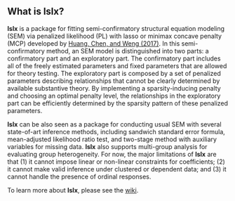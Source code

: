 ## What is lslx?
**lslx** is a package for fitting semi-confirmatory structural equation modeling (SEM) via penalized likelihood (PL) with lasso or minimax concave penalty (MCP) developed by [Huang, Chen, and Weng (2017)](https://link.springer.com/article/10.1007%2Fs11336-017-9566-9). In this semi-confirmatory method, an SEM model is distinguished into two parts: a confirmatory part and an exploratory part. The confirmatory part includes all of the freely estimated parameters and fixed parameters that are allowed for theory testing. The exploratory part is composed by a set of penalized parameters describing relationships that cannot be clearly determined by available substantive theory. By implementing a sparsity-inducing penalty and choosing an optimal penalty level, the relationships in the exploratory part can be efficiently determined by the sparsity pattern of these penalized parameters. 

**lslx** can be also seen as a package for conducting usual SEM with several state-of-art inference methods, including sandwich standard error formula, mean-adjusted likelihood ratio test, and two-stage method with auxiliary variables for missing data. **lslx** also supports multi-group analysis for evaluating group heterogeneity. For now, the major limitations of **lslx** are that (1) it cannot impose linear or non-linear constraints for coefficients; (2) it cannot make valid inference under clustered or dependent data; and (3) it cannot handle the presence of ordinal responses.

To learn more about **lslx**, please see the [wiki](https://github.com/psyphh/lslx/wiki).